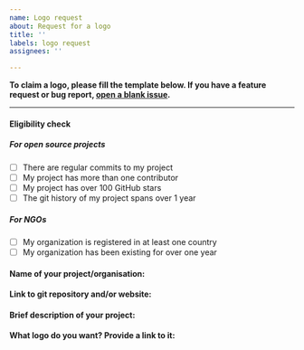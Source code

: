 ```yaml
---
name: Logo request
about: Request for a logo
title: ''
labels: logo request
assignees: ''

---
```


**To claim a logo, please fill the template below. If you have a feature request or bug report, [open a blank issue](https://github.com/enjeck/libre-logos/issues/new).**

--------------

#### Eligibility check
##### For open source projects
- [ ] There are regular commits to my project
- [ ] My project has more than one contributor
- [ ]  My project has over 100 GitHub stars
- [ ]  The git history of my project spans over 1 year

##### For NGOs
- [ ] My organization is registered in at least one country
- [ ] My organization has been existing for over one year

#### Name of your project/organisation:

#### Link to git repository and/or website:

#### Brief description of your project:

#### What logo do you want? Provide a link to it:
